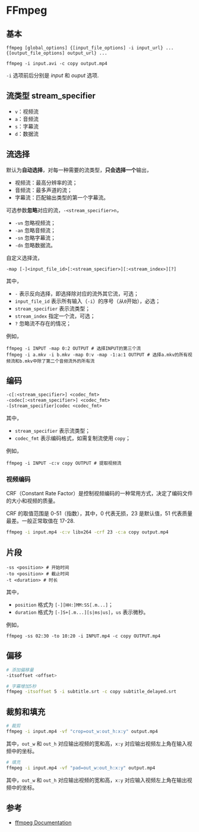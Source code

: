# FFmpeg

## 基本

```shell
ffmpeg [global_options] {[input_file_options] -i input_url} ... {[output_file_options] output_url} ...

ffmpeg -i input.avi -c copy output.mp4
```

`-i` 选项前后分别是 _input_ 和 _ouput_ 选项.

## 流类型 stream_specifier

- `v`：视频流
- `a`：音频流
- `s`：字幕流
- `d`：数据流

## 流选择

默认为**自动选择**，对每一种需要的流类型，**只会选择一个**输出，

- 视频流：最高分辨率的流；
- 音频流：最多声道的流；
- 字幕流：匹配输出类型的第一个字幕流。

可选参数**忽略**对应的流，`-<stream_specifier>n`，

- `-vn` 忽略视频流；
- `-an` 忽略音频流；
- `-sn` 忽略字幕流；
- `-dn` 忽略数据流。

自定义选择流，

```shell
-map [-]<input_file_id>[:<stream_specifier>][:<stream_index>][?]
```

其中，

- `-` 表示反向选择，即选择除对应的流外其它流，可选；
- `input_file_id` 表示所有输入（`-i`）的序号（从`0`开始），必选；
- `stream_specifier` 表示流类型；
- `stream_index` 指定一个流，可选；
- `?` 忽略流不存在的情况；

例如，

```shell
ffmpeg -i INPUT -map 0:2 OUTPUT # 选择INPUT的第三个流
ffmpeg -i a.mkv -i b.mkv -map 0:v -map -1:a:1 OUTPUT # 选择a.mkv的所有视频流和b.mkv中除了第二个音频流外的所有流
```

## 编码

```txt
-c[:<stream_specifier>] <codec_fmt>
-codec[:<stream_specifier>] <codec_fmt>
-[stream_specifier]codec <codec_fmt>
```

其中，

- `stream_specifier` 表示流类型；
- `codec_fmt` 表示编码格式，如需复制流使用 `copy`；

例如，

```shell
ffmpeg -i INPUT -c:v copy OUTPUT # 提取视频流
```

### 视频编码

CRF（Constant Rate Factor）是控制视频编码的一种常用方式，决定了编码文件的大小和视频的质量。

CRF 的取值范围是 0-51（指数），其中，0 代表无损，23 是默认值，51 代表质量最差。一般正常取值在 17-28.

```sh
ffmpeg -i input.mp4 -c:v libx264 -crf 23 -c:a copy output.mp4
```

## 片段

```shell
-ss <position> # 开始时间
-to <position> # 截止时间
-t <duration> # 时长
```

其中，

- `position` 格式为 `[-][HH:]MM:SS[.m...]`；
- `duration` 格式为 `[-]S+[.m...][s|ms|us]`，`us` 表示微秒。

例如，

```shell
ffmpeg -ss 02:30 -to 10:20 -i INPUT.mp4 -c copy OUTPUT.mp4
```

## 偏移

```sh
# 添加偏移量
-itsoffset <offset>

# 字幕增加5秒
ffmpeg -itsoffset 5 -i subtitle.srt -c copy subtitle_delayed.srt
```

## 裁剪和填充

```sh
# 裁剪
ffmpeg -i input.mp4 -vf "crop=out_w:out_h:x:y" output.mp4
```

其中，`out_w` 和 `out_h` 对应输出视频的宽和高，`x:y` 对应输出视频左上角在输入视频中的坐标。

```sh
# 填充
ffmpeg -i input.mp4 -vf "pad=out_w:out_h:x:y" output.mp4
```

其中，`out_w` 和 `out_h` 对应输出视频的宽和高，`x:y` 对应输入视频左上角在输出视频中的坐标。

## 参考

- [ffmpeg Documentation](https://ffmpeg.org/ffmpeg.html)

